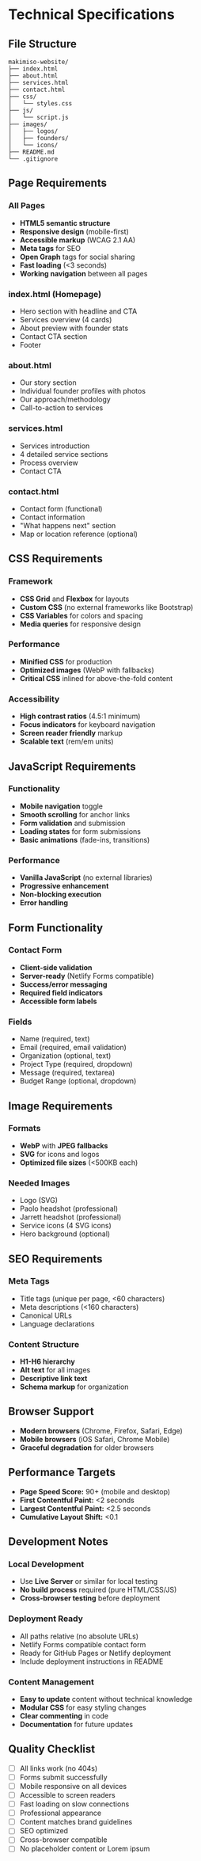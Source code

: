 # Technical Specifications

## File Structure
```
makimiso-website/
├── index.html
├── about.html
├── services.html
├── contact.html
├── css/
│   └── styles.css
├── js/
│   └── script.js
├── images/
│   ├── logos/
│   ├── founders/
│   └── icons/
├── README.md
└── .gitignore
```

## Page Requirements

### All Pages
- **HTML5 semantic structure**
- **Responsive design** (mobile-first)
- **Accessible markup** (WCAG 2.1 AA)
- **Meta tags** for SEO
- **Open Graph** tags for social sharing
- **Fast loading** (<3 seconds)
- **Working navigation** between all pages

### index.html (Homepage)
- Hero section with headline and CTA
- Services overview (4 cards)
- About preview with founder stats
- Contact CTA section
- Footer

### about.html
- Our story section
- Individual founder profiles with photos
- Our approach/methodology
- Call-to-action to services

### services.html
- Services introduction
- 4 detailed service sections
- Process overview
- Contact CTA

### contact.html
- Contact form (functional)
- Contact information
- "What happens next" section
- Map or location reference (optional)

## CSS Requirements

### Framework
- **CSS Grid** and **Flexbox** for layouts
- **Custom CSS** (no external frameworks like Bootstrap)
- **CSS Variables** for colors and spacing
- **Media queries** for responsive design

### Performance
- **Minified CSS** for production
- **Optimized images** (WebP with fallbacks)
- **Critical CSS** inlined for above-the-fold content

### Accessibility
- **High contrast ratios** (4.5:1 minimum)
- **Focus indicators** for keyboard navigation
- **Screen reader friendly** markup
- **Scalable text** (rem/em units)

## JavaScript Requirements

### Functionality
- **Mobile navigation** toggle
- **Smooth scrolling** for anchor links
- **Form validation** and submission
- **Loading states** for form submissions
- **Basic animations** (fade-ins, transitions)

### Performance
- **Vanilla JavaScript** (no external libraries)
- **Progressive enhancement**
- **Non-blocking execution**
- **Error handling**

## Form Functionality

### Contact Form
- **Client-side validation**
- **Server-ready** (Netlify Forms compatible)
- **Success/error messaging**
- **Required field indicators**
- **Accessible form labels**

### Fields
- Name (required, text)
- Email (required, email validation)
- Organization (optional, text)
- Project Type (required, dropdown)
- Message (required, textarea)
- Budget Range (optional, dropdown)

## Image Requirements

### Formats
- **WebP** with **JPEG fallbacks**
- **SVG** for icons and logos
- **Optimized file sizes** (<500KB each)

### Needed Images
- Logo (SVG)
- Paolo headshot (professional)
- Jarrett headshot (professional)
- Service icons (4 SVG icons)
- Hero background (optional)

## SEO Requirements

### Meta Tags
- Title tags (unique per page, <60 characters)
- Meta descriptions (<160 characters)
- Canonical URLs
- Language declarations

### Content Structure
- **H1-H6 hierarchy**
- **Alt text** for all images
- **Descriptive link text**
- **Schema markup** for organization

## Browser Support
- **Modern browsers** (Chrome, Firefox, Safari, Edge)
- **Mobile browsers** (iOS Safari, Chrome Mobile)
- **Graceful degradation** for older browsers

## Performance Targets
- **Page Speed Score:** 90+ (mobile and desktop)
- **First Contentful Paint:** <2 seconds
- **Largest Contentful Paint:** <2.5 seconds
- **Cumulative Layout Shift:** <0.1

## Development Notes

### Local Development
- Use **Live Server** or similar for local testing
- **No build process** required (pure HTML/CSS/JS)
- **Cross-browser testing** before deployment

### Deployment Ready
- All paths relative (no absolute URLs)
- Netlify Forms compatible contact form
- Ready for GitHub Pages or Netlify deployment
- Include deployment instructions in README

### Content Management
- **Easy to update** content without technical knowledge
- **Modular CSS** for easy styling changes
- **Clear commenting** in code
- **Documentation** for future updates

## Quality Checklist
- [ ] All links work (no 404s)
- [ ] Forms submit successfully
- [ ] Mobile responsive on all devices
- [ ] Accessible to screen readers
- [ ] Fast loading on slow connections
- [ ] Professional appearance
- [ ] Content matches brand guidelines
- [ ] SEO optimized
- [ ] Cross-browser compatible
- [ ] No placeholder content or Lorem ipsum
